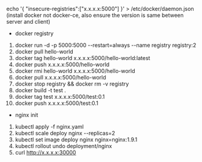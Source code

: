 echo '{ "insecure-registries":["x.x.x.x:5000"] }' > /etc/docker/daemon.json (install docker not docker-ce, also ensure the version is same between server and client)

- docker registry
1. docker run -d -p 5000:5000 --restart=always --name registry registry:2
2. docker pull hello-world
3. docker tag hello-world x.x.x.x:5000/hello-world:latest
4. docker push x.x.x.x:5000/hello-world
5. docker rmi hello-world x.x.x.x:5000/hello-world
6. docker pull x.x.x.x:5000/hello-world
7. docker stop registry && docker rm -v registry
8. docker build -t test .
9. docker tag test x.x.x.x:5000/test:0.1
10. docker push x.x.x.x:5000/test:0.1

- nginx init
1. kubectl apply -f nginx.yaml
2. kubectl scale deploy nginx --replicas=2
3. kubectl set image deploy nginx nginx=nginx:1.9.1
4. kubectl rollout undo deployment/nginx
5. curl http://x.x.x.x:30000

